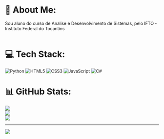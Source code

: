 # 💫 About Me:
Sou aluno do curso de Analise e Desenvolvimento de Sistemas, pelo IFTO - Instituto Federal do Tocantins<br><br>


# 💻 Tech Stack:
![Python](https://img.shields.io/badge/python-3670A0?style=for-the-badge&logo=python&logoColor=ffdd54) ![HTML5](https://img.shields.io/badge/html5-%23E34F26.svg?style=for-the-badge&logo=html5&logoColor=white) ![CSS3](https://img.shields.io/badge/css3-%231572B6.svg?style=for-the-badge&logo=css3&logoColor=white) ![JavaScript](https://img.shields.io/badge/javascript-%23323330.svg?style=for-the-badge&logo=javascript&logoColor=%23F7DF1E) ![C#](https://img.shields.io/badge/c%23-%23239120.svg?style=for-the-badge&logo=csharp&logoColor=white)
# 📊 GitHub Stats:
![](https://github-readme-stats.vercel.app/api?username=Atorvic&theme=yeblu&hide_border=false&include_all_commits=false&count_private=false)<br/>
![](https://github-readme-streak-stats.herokuapp.com/?user=Atorvic&theme=yeblu&hide_border=false)<br/>
![](https://github-readme-stats.vercel.app/api/top-langs/?username=Atorvic&theme=yeblu&hide_border=false&include_all_commits=false&count_private=false&layout=compact)

---
[![](https://visitcount.itsvg.in/api?id=Atorvic&icon=0&color=0)](https://visitcount.itsvg.in)

<!-- Proudly created with GPRM ( https://gprm.itsvg.in ) -->